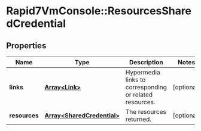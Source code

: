 # Rapid7VmConsole::ResourcesSharedCredential

## Properties
Name | Type | Description | Notes
------------ | ------------- | ------------- | -------------
**links** | [**Array&lt;Link&gt;**](Link.md) | Hypermedia links to corresponding or related resources. | [optional] 
**resources** | [**Array&lt;SharedCredential&gt;**](SharedCredential.md) | The resources returned. | [optional] 



